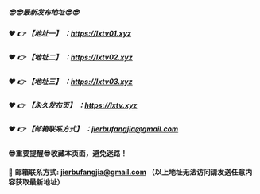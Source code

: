 ##### :sunglasses::sunglasses:最新发布地址:sunglasses::sunglasses:

##### :heart: :point_right: 【地址一】 ：https://lxtv01.xyz

##### :heart: :point_right: 【地址二】 ：https://lxtv02.xyz

##### :heart: :point_right: 【地址三】 ：https://lxtv03.xyz

##### :heart: :point_right: 【永久发布页】 ：https://lxtv.xyz

##### :heart: :point_right: 【邮箱联系方式】 ：jierbufangjia@gmail.com

#### :sunglasses:重要提醒:sunglasses:收藏本页面，避免迷路！


:e-mail: __邮箱联系方式: jierbufangjia@gmail.com （以上地址无法访问请发送任意内容获取最新地址）__
